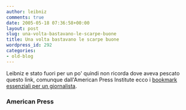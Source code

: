 ```yaml
---
author: leibniz
comments: true
date: 2005-05-18 07:36:58+00:00
layout: post
slug: una-volta-bastavano-le-scarpe-buone
title: Una volta bastavano le scarpe buone
wordpress_id: 292
categories:
- old-blog
---
```


Leibniz e stato fuori per un po' quindi non ricorda dove aveva pescato
questo link, comunque dall'American Press Institute ecco i [bookmark essenziali per un giornalista](http://www.americanpressinstitute.org/toolbox/).  



### American Press
